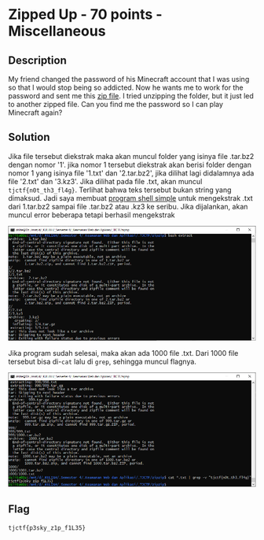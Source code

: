 # Zipped Up - 70 points - Miscellaneous

## Description

My friend changed the password of his Minecraft account that I was using so that I would stop being so addicted. Now he wants me to work for the password and sent me this [zip file](./663d7cda5bde67bd38a8de1f07fb9fab9dd8dd0b75607bb459c899acb0ace980_0.zip). I tried unzipping the folder, but it just led to another zipped file. Can you find me the password so I can play Minecraft again?

## Solution

Jika file tersebut diekstrak maka akan muncul folder yang isinya file .tar.bz2 dengan nomor '1'. jika nomor 1 tersebut diekstrak akan berisi folder dengan nomor 1 yang isinya file '1.txt' dan '2.tar.bz2', jika dilihat lagi didalamnya ada file '2.txt' dan '3.kz3'. Jika dilihat pada file .txt, akan muncul `tjctf{n0t_th3_fl4g}`. Terlihat bahwa teks tersebut bukan string yang dimaksud. Jadi saya membuat [program shell simple](./extract) untuk mengekstrak .txt dari 1.tar.bz2 sampai file .tar.bz2 atau .kz3 ke seribu. Jika dijalankan, akan muncul error beberapa tetapi berhasil mengekstrak

![extract](./extract.png)

Jika program sudah selesai, maka akan ada 1000 file .txt. Dari 1000 file tersebut bisa di-`cat` lalu di `grep`, sehingga muncul flagnya.

![flag](./flag.png)
 
## Flag

```
tjctf{p3sky_z1p_f1L35}
```